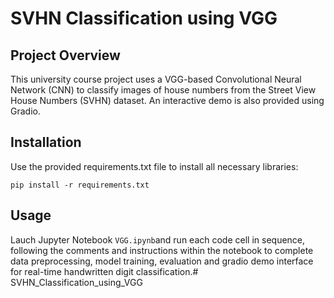 # SVHN Classification using VGG

## Project Overview

This university course project uses a VGG-based Convolutional Neural Network (CNN) to classify images of house numbers from the Street View House Numbers (SVHN) dataset. An interactive demo is also provided using Gradio.

## Installation

Use the provided requirements.txt file to install all necessary libraries:

```
pip install -r requirements.txt
```

## Usage

Lauch Jupyter Notebook `VGG.ipynb`and run each code cell in sequence, following the comments and instructions within the notebook to complete data preprocessing, model training, evaluation and gradio demo interface for real-time handwritten digit classification.# SVHN_Classification_using_VGG

